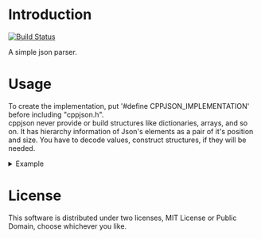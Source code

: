 # Introduction
[![Build Status](https://travis-ci.org/taqu/cppjson.svg?branch=master)](https://travis-ci.org/taqu/cppjson)

A simple json parser.

# Usage
To create the implementation, put '#define CPPJSON_IMPLEMENTATION' before including "cppjson.h".  
cppjson never provide or build structures like dictionaries, arrays, and so on. It has hierarchy information of Json's elements as a pair of it's position and size. 
You have to decode values, construct structures, if they will be needed.

<details>
<summary>Example</summary>

```cpp
#define CPPJSON_IMPLEMENTATION
#include "cppjson.h"

void traverse_object(cppjson::JsonProxy proxy);
void traverse_array(cppjson::JsonProxy proxy);
void traverse_keyvalue(cppjson::JsonProxy proxy);
void traverse_arrayvalue(cppjson::JsonProxy proxy);
void traverse_string(cppjson::JsonProxy proxy);
void traverse_number(cppjson::JsonProxy proxy);
void traverse_integer(cppjson::JsonProxy proxy);
void traverse_true(cppjson::JsonProxy proxy);
void traverse_false(cppjson::JsonProxy proxy);
void traverse_null(cppjson::JsonProxy proxy);

void traverse(cppjson::JsonProxy proxy)
{
    using namespace cppjson;
    switch(proxy.type()) {
    case JsonType::Object:
        traverse_object(proxy);
        break;
    case JsonType::Array:
        traverse_array(proxy);
        break;
    case JsonType::KeyValue:
        traverse_keyvalue(proxy);
        break;
    case JsonType::ArrayValue:
        traverse_arrayvalue(proxy);
        break;
    case JsonType::String:
        traverse_string(proxy);
        break;
    case JsonType::Number:
        traverse_number(proxy);
        break;
    case JsonType::Integer:
        traverse_integer(proxy);
        break;
    case JsonType::True:
        traverse_true(proxy);
        break;
    case JsonType::False:
        traverse_false(proxy);
        break;
    case JsonType::Null:
        traverse_null(proxy);
        break;
    }
}

void traverse_object(cppjson::JsonProxy proxy)
{
    using namespace cppjson;
    printf("{");
    for (JsonProxy i = proxy.begin(); i; i = i.next()) {
        JsonType type = i.type();
        char key[128];
        i.key().getString(key);
        printf("%s: ", key);
        traverse(i.value());
        printf(", ");
    }
    printf("}");
}

void traverse_array(cppjson::JsonProxy proxy)
{
    using namespace cppjson;
    printf("[");
    for(JsonProxy i = proxy.begin(); i; i = i.next()) {
        traverse(i);
        printf(", ");
    }
    printf("]");
}

void traverse_keyvalue(cppjson::JsonProxy proxy)
{
    char key[128];
    proxy.key().getString(key);
    printf("%s: ", key);
    traverse(proxy.value());
}

void traverse_arrayvalue(cppjson::JsonProxy proxy)
{
    traverse(proxy.value());
}

void traverse_string(cppjson::JsonProxy proxy)
{
    //correct way to acuire a string
    uint64_t length = proxy.size();
    char* value = reinterpret_cast<char*>(::malloc(length+1));
    if(NULL == value){
        return;
    }
    proxy.getString(value);
    printf("%s", value);
    ::free(value);
}

void traverse_number(cppjson::JsonProxy proxy)
{
    double value = proxy.getFloat64();
    printf("%lf", value);
}

void traverse_integer(cppjson::JsonProxy proxy)
{
    int64_t value = proxy.getInt64();
    printf("%lld", value);
}

void traverse_true(cppjson::JsonProxy proxy)
{
    printf("true");
}

void traverse_false(cppjson::JsonProxy proxy)
{
    printf("false");
}

void traverse_null(cppjson::JsonProxy proxy)
{
    printf("null");
}

void test(const char* path)
{
    FILE* f = fopen(path, "rb");
    if(NULL == f) {
        return;
    }
    struct stat s;
    fstat(fileno(f), &s);
    size_t size = s.st_size;
    char* data = (char*)::malloc(size);
    if(NULL == data || fread(data, size, 1, f) <= 0) {
        fclose(f);
        ::free(data);
        return;
    }
    fclose(f);
    cppjson::JsonReader reader;
    bool result = reader.parse(data, data + size);
    assert(result);
    cppjson::JsonProxy proxy = reader.root();
    traverse(proxy);
    ::free(data);
}

int main(void)
{
    test("../test00.json");
	return 0;
}
```

</details>

# License
This software is distributed under two licenses, MIT License or Public Domain, choose whichever you like.

